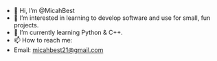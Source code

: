 - 👋 Hi, I’m @MicahBest
- 👀 I’m interested in learning to develop software and use for small, fun projects.
- 🌱 I’m currently learning Python & C++.
- 📫 How to reach me:
-  Email: micahbest21@gmail.com
